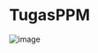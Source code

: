 # TugasPPM
![image](https://github.com/Tegarprtm21/TugasPPM/assets/114232818/30058d6e-8562-4e70-9d11-a212e8e4162b)
